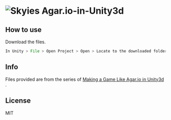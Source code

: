 # ![Skyies](http://agar.io/favicon-32x32.png) Agar.io-in-Unity3d



## How to use 

Download the files. 

```js
In Unity > File > Open Project > Open > Locate to the downloaded folder > Open
```

## Info

Files provided are from the series of [Making a Game Like Agar.io in Unity3d](https://goo.gl/ib5zjh) .

## License 

MIT